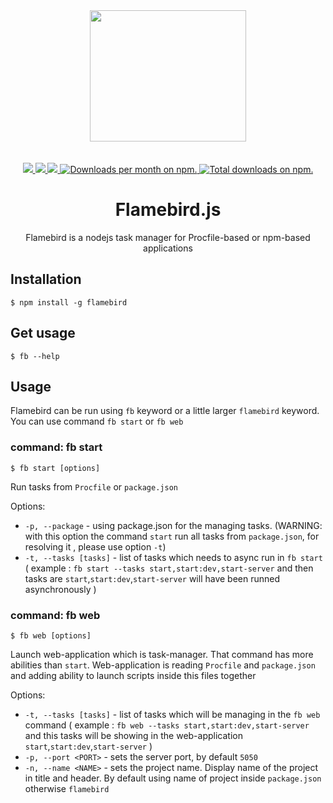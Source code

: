 <div align="center">
  <a href="https://www.npmjs.com/package/flamebird">
    <img width="250" height="210" src="https://github.com/acacode/flamebird/raw/master/lib/app/logo.png">
  </a>
  <br>
  <br>


  <br>
<a href="https://github.com/acacode/flamebird/blob/master/LICENSE">
  <img src="https://img.shields.io/badge/license-MIT-red.svg?style=flat-square">
</a><a href="https://www.npmjs.com/package/flamebird">
  <img src="https://img.shields.io/npm/v/flamebird.svg?style=flat-square">
</a><a href="https://travis-ci.org/acacode/flamebird">
  <img src="https://img.shields.io/travis/acacode/flamebird.svg?style=flat-square">
</a><a href="https://npmcharts.com/compare/flamebird?minimal=true">
  <img src="https://img.shields.io/npm/dm/flamebird.svg?style=flat-square" alt="Downloads per month on npm.">
</a><a href="https://npmcharts.com/compare/flamebird?minimal=true">
  <img src="https://img.shields.io/npm/dt/flamebird.svg?style=flat-square" alt="Total downloads on npm.">
</a><h1>Flamebird.js</h1>
  <p>
    Flamebird is a nodejs task manager for Procfile-based or npm-based applications
  </p>
</div>

<h2 align="left">Installation</h2>

    $ npm install -g flamebird

<h2 align="left">Get usage</h2>

    $ fb --help

<h2 align="left">Usage</h2>

Flamebird can be run using `fb` keyword or a little larger `flamebird` keyword.
You can use command `fb start` or `fb web`

<h3 align="left">command: fb start</h2>

    $ fb start [options]

Run tasks from `Procfile` or `package.json` 

Options:
- `-p, --package` - using package.json for the managing tasks. (WARNING: with this option the command `start` run all tasks from `package.json`, for resolving it , please use option `-t`)
- `-t, --tasks [tasks]` - list of tasks which needs to async run in `fb start` ( example : `fb start --tasks start,start:dev,start-server` and then tasks are `start`,`start:dev`,`start-server` will have been runned asynchronously )

<h3 align="left">command: fb web</h2>

    $ fb web [options]

Launch web-application which is task-manager. That command has more abilities than `start`. Web-application is reading `Procfile` and `package.json` and adding ability to launch scripts inside this files together

Options:
- `-t, --tasks [tasks]` - list of tasks which will be managing in the `fb web` command ( example : `fb web --tasks start,start:dev,start-server` and this tasks will be showing in the web-application `start`,`start:dev`,`start-server` )
- `-p, --port <PORT>` - sets the server port, by default `5050`
- `-n, --name <NAME>` - sets the project name. Display name of the project in title and header. By default using name of project inside `package.json` otherwise `flamebird`
